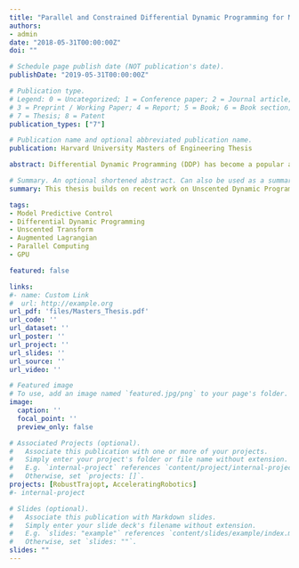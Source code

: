 ```yaml
---
title: "Parallel and Constrained Differential Dynamic Programming for Model Predictive Control"
authors:
- admin
date: "2018-05-31T00:00:00Z"
doi: ""

# Schedule page publish date (NOT publication's date).
publishDate: "2019-05-31T00:00:00Z"

# Publication type.
# Legend: 0 = Uncategorized; 1 = Conference paper; 2 = Journal article;
# 3 = Preprint / Working Paper; 4 = Report; 5 = Book; 6 = Book section;
# 7 = Thesis; 8 = Patent
publication_types: ["7"]

# Publication name and optional abbreviated publication name.
publication: Harvard University Masters of Engineering Thesis

abstract: Differential Dynamic Programming (DDP) has become a popular approach to performing trajectory optimization for complex, underactuated robots. However, using DDP in dynamic environments presents three practical challenges. First, the evaluation of dynamics derivatives during optimization creates a computational bottleneck, particularly in implementations that capture second-order dynamic effects. Second, constraints on the states (e.g., boundary conditions, collision constraints) require additional care since the state trajectory is implicitly defined from the inputs and dynamics. Third, computing solutions fast enough for online robotic motion planning can be challenging. This thesis addresses these problems by first building on recent work on Unscented Dynamic Programming (UDP)—which eliminates dynamics derivative computations in DDP—to support general nonlinear state and input constraints to high precision using an augmented Lagrangian. We then leverage parallel computations for increased throughput and systematically analyze the insights, challenges, tradeoffs, and benefits of implementing a parallelized variant of DDP on both a multi-core CPU and a graphics processing unit (GPU). Finally, we present results demonstrating the performance of our constrained UDP (CUDP) and parallel DDP algorithms on several simulated robot systems including a quadrotor and a 7-DoF robotic arm.

# Summary. An optional shortened abstract. Can also be used as a summary for an extended abstract or poster etc.
summary: This thesis builds on recent work on Unscented Dynamic Programming (UDP)—which eliminates dynamics derivative computations in DDP—to support general nonlinear state and input constraints to high precision using an augmented Lagrangian. It then leverages parallel computations for increased throughput and systematically analyzes the insights, challenges, tradeoffs, and benefits of implementing a parallelized variant of DDP on both a multi-core CPU and a graphics processing unit (GPU).

tags:
- Model Predictive Control
- Differential Dynamic Programming
- Unscented Transform
- Augmented Lagrangian
- Parallel Computing
- GPU

featured: false

links:
#- name: Custom Link
#  url: http://example.org
url_pdf: 'files/Masters_Thesis.pdf'
url_code: ''
url_dataset: ''
url_poster: ''
url_project: ''
url_slides: ''
url_source: ''
url_video: ''

# Featured image
# To use, add an image named `featured.jpg/png` to your page's folder. 
image:
  caption: ''
  focal_point: ''
  preview_only: false

# Associated Projects (optional).
#   Associate this publication with one or more of your projects.
#   Simply enter your project's folder or file name without extension.
#   E.g. `internal-project` references `content/project/internal-project/index.md`.
#   Otherwise, set `projects: []`.
projects: [RobustTrajopt, AcceleratingRobotics]
#- internal-project

# Slides (optional).
#   Associate this publication with Markdown slides.
#   Simply enter your slide deck's filename without extension.
#   E.g. `slides: "example"` references `content/slides/example/index.md`.
#   Otherwise, set `slides: ""`.
slides: ""
---
```


<!-- {{% alert note %}}
Click the *Cite* button above to demo the feature to enable visitors to import publication metadata into their reference management software.
{{% /alert %}}

{{% alert note %}}
Click the *Slides* button above to demo Academic's Markdown slides feature.
{{% /alert %}} -->

<!-- Supplementary notes can be added here, including [code and math](https://sourcethemes.com/academic/docs/writing-markdown-latex/). -->

